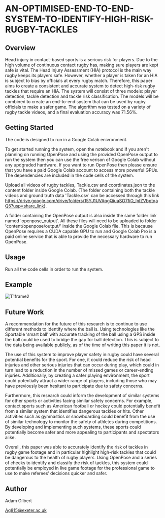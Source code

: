 # AN-OPTIMISED-END-TO-END-SYSTEM-TO-IDENTIFY-HIGH-RISK-RUGBY-TACKLES

## Overview

Head injury in contact-based sports is a serious risk for players. Due to the high volume of continuous contact rugby has, making sure players are kept safe is vital. The Head Injury Assessment (HIA) protocol is the main way rugby keeps its players safe. However, whether a player is taken for an HIA is subject to bias by officials at every rugby match. Therefore, this paper aims to create a consistent and accurate system to detect high-risk rugby tackles that require an HIA. The system will consist of three models: player detection, tackle detection and tackle risk classification. The models will be combined to create an end-to-end system that can be used by rugby officials to make a safer game. The algorithm was tested on a variety of rugby tackle videos, and a final evaluation accuracy was 71.56\%.

## Getting Started

The code is designed to run in a Google Colab enivronment. 

To get started running the system, open the notebook and if you aren't planning on running OpenPose and using the provided OpenPose output to run the system then you can use the free verison of Google Colab without any updgraded hardware. If you want to run OpenPose then please ensure that you have a paid Google Colab account to access more powerful GPUs. The dependencies are included in the code cells of the system. 

Upload all videos of rugby tackles, Tackle.csv and coordinates.json to the content folder inside Google Colab. (The folder containing both the tackle videos and ground truth data 'Tackle.csv' can be accessed through this link https://drive.google.com/drive/folders/15YJ1UVApgQiuaSO7fiO_IpIZVbptqaQ5?usp=share_link).

A folder containing the OpenPose output is also inside the same folder link named 'openpose_output'. All these files will need to be uploaded to folder 'content/openpose/output/' inside the Google Colab file. This is because OpenPose requires a CUDA capable GPU to run and Google Colab Pro is a paid online service that is able to provide the necessary hardware to run OpenPose.

## Usage

Run all the code cells in order to run the system.

## Example

![T1frame2](https://user-images.githubusercontent.com/73236187/234690028-4ac97b58-a3b6-46bb-af48-bdabc3107161.png)

## Future Work

A recommendation for the future of this research is to continue to use
different methods to identify where the ball is. Using technologies like the Sportable ‘smart ball’ with accurate tracking of the ball using a GPS inside the ball could be used to bridge the gap for ball detection. This is subject to the data being available publicly, as of the time of writing this paper it is not.

The use of this system to improve player safety in rugby could have several potential benefits
for the sport. For one, it could reduce the risk of head injuries and other serious injuries that
can occur during play, which could in turn lead to a reduction in the number of missed games
or career-ending injuries. Additionally, by creating a safer playing environment, the sport could
potentially attract a wider range of players, including those who may have previously been hesitant
to participate due to safety concerns.

Furthermore, this research could inform the development of similar systems for other sports or
activities facing similar safety concerns. For example, contact sports such as American football
or hockey could potentially benefit from a similar system that identifies dangerous tackles or
hits. Other activities such as gymnastics or snowboarding could benefit from the use of similar
technology to monitor the safety of athletes during competitions. By developing and implementing
such systems, these sports could potentially become safer and more appealing to participants and
spectators alike.

Overall, this paper was able to accurately identify the risk of tackles in rugby game footage and
in particular highlight high-risk tackles that could be dangerous to the health of rugby players.
Using OpenPose and a series of checks to identify and classify the risk of tackles, this system could
potentially be employed in live game footage for the professional game to use to make referees’
decisions quicker and safer.

## Author

Adam Gilbert

Ag815@exeter.ac.uk


